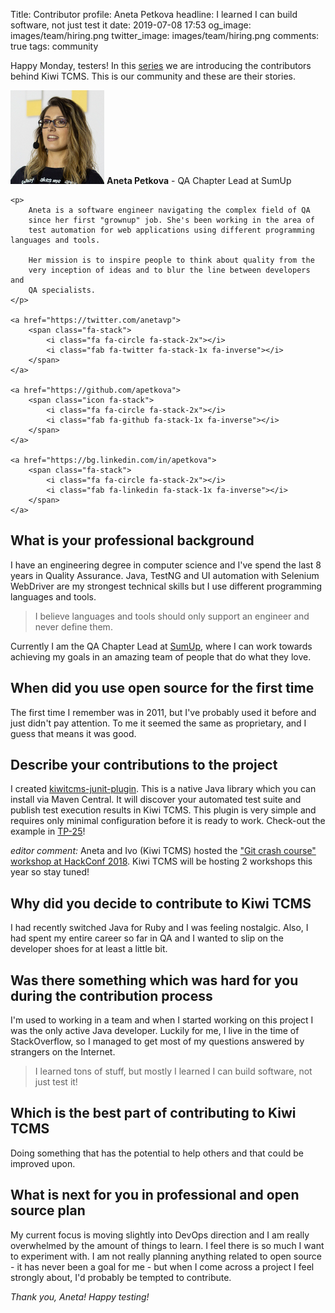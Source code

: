 Title: Contributor profile: Aneta Petkova
headline: I learned I can build software, not just test it
date: 2019-07-08 17:53
og_image: images/team/hiring.png
twitter_image: images/team/hiring.png
comments: true
tags: community


Happy Monday, testers!
In this [series](/blog/tags/community/) we are introducing the contributors behind Kiwi TCMS.
This is our community and these are their stories.


<div class="member-bio">
    <img class="rounded" src="/images/contributors/aneta.jpg" height="150" width="150">
    <strong>Aneta Petkova</strong> - QA Chapter Lead at SumUp
    <em></em>

    <p>
        Aneta is a software engineer navigating the complex field of QA
        since her first "grownup" job. She's been working in the area of
        test automation for web applications using different programming languages and tools.

        Her mission is to inspire people to think about quality from the
        very inception of ideas and to blur the line between developers and
        QA specialists.
    </p>

    <a href="https://twitter.com/anetavp">
        <span class="fa-stack">
            <i class="fa fa-circle fa-stack-2x"></i>
            <i class="fab fa-twitter fa-stack-1x fa-inverse"></i>
        </span>
    </a>

    <a href="https://github.com/apetkova">
        <span class="icon fa-stack">
            <i class="fa fa-circle fa-stack-2x"></i>
            <i class="fab fa-github fa-stack-1x fa-inverse"></i>
        </span>
    </a>

    <a href="https://bg.linkedin.com/in/apetkova">
        <span class="fa-stack">
            <i class="fa fa-circle fa-stack-2x"></i>
            <i class="fab fa-linkedin fa-stack-1x fa-inverse"></i>
        </span>
    </a>
</div>


What is your professional background
------------------------------------

I have an engineering degree in computer science and I've spend the last 8 years in Quality Assurance.
Java, TestNG and UI automation with Selenium WebDriver are my strongest technical skills but
I use different programming languages and tools.

> I believe languages and tools should only support an engineer and never define them.

Currently I am the QA Chapter Lead at [SumUp](https://sumup.com/),
where I can work towards achieving my goals in an amazing team of people that do what they love.


When did you use open source for the first time
-----------------------------------------------

The first time I remember was in 2011, but I've probably used it before and just didn't pay attention.
To me it seemed the same as proprietary, and I guess that means it was good.


Describe your contributions to the project
------------------------------------------

I created [kiwitcms-junit-plugin](https://github.com/kiwitcms/junit-plugin/).
This is a native Java library which you can install via Maven Central. It
will discover your automated test suite and publish test execution results in
Kiwi TCMS. This plugin is very simple and requires only minimal configuration
before it is ready to work.
Check-out the example in [TP-25](https://tcms.kiwitcms.org/plan/25/)!

*editor comment:* Aneta and Ivo (Kiwi TCMS) hosted the
["Git crash course" workshop at HackConf 2018](https://www.youtube.com/watch?v=r5sp0e7LsDc).
Kiwi TCMS will be hosting 2 workshops this year so stay tuned!


Why did you decide to contribute to Kiwi TCMS
---------------------------------------------

I had recently switched Java for Ruby and I was feeling nostalgic.
Also, I had spent my entire career so far in QA and I wanted to slip on
the developer shoes for at least a little bit.


Was there something which was hard for you during the contribution process
--------------------------------------------------------------------------

I'm used to working in a team and when I started working on this project
I was the only active Java developer. Luckily for me, I live in the time of StackOverflow,
so I managed to get most of my questions answered by strangers on the Internet.

> I learned tons of stuff, but mostly I learned I can build software, not just test it!


Which is the best part of contributing to Kiwi TCMS
---------------------------------------------------

Doing something that has the potential to help others and that could be improved upon.


What is next for you in professional and open source plan
---------------------------------------------------------

My current focus is moving slightly into DevOps direction and I am really overwhelmed
by the amount of things to learn. I feel there is so much I want to experiment with.
I am not really planning anything related to open source - it has never been a goal for me -
but when I come across a project I feel strongly about, I'd probably be tempted to contribute.


*Thank you, Aneta! Happy testing!*
